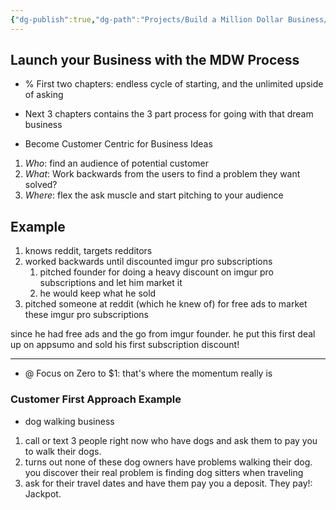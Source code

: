```yaml
---
{"dg-publish":true,"dg-path":"Projects/Build a Million Dollar Business/MDW Journal/Part 2 - Build it!.md","permalink":"/projects/build-a-million-dollar-business/mdw-journal/part-2-build-it/"}
---
```


## Launch your Business with the MDW Process

- % First two chapters: endless cycle of starting, and the unlimited upside of asking

- Next 3 chapters contains the 3 part process for going with that dream business 

- Become Customer Centric for Business Ideas

1. *Who*: find an audience of potential customer
2. *What*: Work backwards from the users to find a problem they want solved?
3. *Where*: flex the ask muscle and start pitching to your audience

## Example

1. knows reddit, targets redditors
2. worked backwards until discounted imgur pro subscriptions
	1. pitched founder for doing a heavy discount on imgur pro subscriptions and let him market it
	2. he would keep what he sold
3. pitched someone at reddit (which he knew of) for free ads to market these imgur pro subscriptions

since he had free ads and the go from imgur founder. he put this first deal up on appsumo and sold his first subscription discount!

---

- @ Focus on Zero to $1: that's where the momentum really is

### Customer First Approach Example

- dog walking business

1. call or text 3 people right now who have dogs and ask them to pay you to walk their dogs.
2. turns out none of these dog owners have problems walking their dog. you discover their real problem is finding dog sitters when traveling
3. ask for their travel dates and have them pay you a deposit. They pay!: Jackpot.













